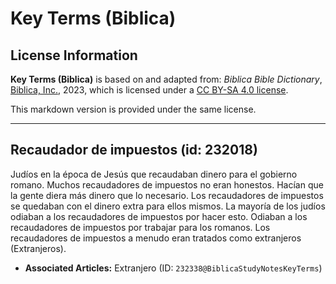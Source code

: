 # Key Terms (Biblica)

## License Information

**Key Terms (Biblica)** is based on and adapted from: _Biblica Bible Dictionary_, [Biblica, Inc.](https://www.biblica.com/), 2023, which is licensed under a [CC BY-SA 4.0 license](https://creativecommons.org/licenses/by-sa/4.0/legalcode.en).

This markdown version is provided under the same license.



--------------------------------

## Recaudador de impuestos (id: 232018)

Judíos en la época de Jesús que recaudaban dinero para el gobierno romano. Muchos recaudadores de impuestos no eran honestos. Hacían que la gente diera más dinero que lo necesario. Los recaudadores de impuestos se quedaban con el dinero extra para ellos mismos. La mayoría de los judíos odiaban a los recaudadores de impuestos por hacer esto. Odiaban a los recaudadores de impuestos por trabajar para los romanos. Los recaudadores de impuestos a menudo eran tratados como extranjeros (Extranjeros).

* **Associated Articles:** Extranjero  (ID: `232338@BiblicaStudyNotesKeyTerms`)

